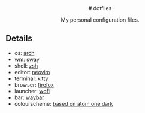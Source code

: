 <div align="center">
# dotfiles

My personal configuration files.
</div>

## Details

- os: [arch](https://archlinux.org/)
- wm: [sway](https://swaywm.org/)
- shell: [zsh](https://www.zsh.org/)
- editor: [neovim](https://neovim.io/)
- terminal: [kitty](https://sw.kovidgoyal.net/kitty/)
- browser: [firefox](https://www.mozilla.org/en-US/firefox/)
- launcher: [wofi](https://hg.sr.ht/~scoopta/wofi)
- bar: [waybar](https://github.com/Alexays/Waybar)
- colourscheme: [based on atom one dark](https://atom.io/themes/one-dark-ui)

